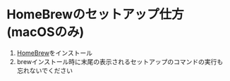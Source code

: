 # HomeBrewのセットアップ仕方(macOSのみ)

1. [HomeBrew](https://brew.sh/)をインストール
1. brewインストール時に末尾の表示されるセットアップのコマンドの実行も忘れないでください
